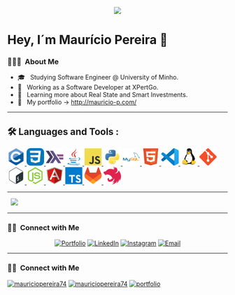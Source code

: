 <p align="center">
  <img src="https://github.com/thompsonemerson/thompsonemerson/raw/master/cover-thompson.png" height="200"/>
</p>
<h1>
  Hey, I´m Maurício Pereira 👋
</h1>

<h3> 👨🏻‍💻 &nbsp;About Me </h3>

* 🎓 &nbsp; Studying Software Engineer @ University of Minho.
* 💼 &nbsp; Working as a Software Developer at XPertGo.
* 🌱 &nbsp; Learning more about Real State and Smart Investments.
* 📖 &nbsp; My portfolio -> http://mauricio-p.com/
<!--
* :mailbox: How to reach me: <a href="mailto:mauriciovianense@hotmail.com">
  <img src="https://img.shields.io/badge/Microsoft_Outlook-0078D4?style=for-the-      badge&logo=microsoft-outlook&logoColor=white"></a> 
-->

---

## :hammer_and_wrench: Languages and Tools : 
<a href="https://www.cprogramming.com/" target="_blank" rel="noreferrer"> 
  <img src="https://github.com/devicons/devicon/blob/master/icons/c/c-original.svg" alt="C" width="40" height="40"/> </a>
<a href="https://www.w3schools.com/css/" target="_blank" rel="noreferrer"> 
  <img src="https://github.com/tandpfun/skill-icons/blob/main/icons/CSS.svg" alt="CSS" width="40" height="40"/> </a>
<a href="https://www.haskell.org/" target="_blank" rel="noreferrer"> 
  <img src="https://github.com/devicons/devicon/blob/master/icons/haskell/haskell-original.svg" alt="Haskell" width="40" height="40"> </a>
<a href="https://www.java.com/pt-BR/" target="_blank" rel="noreferrer"> 
  <img src="https://github.com/devicons/devicon/blob/master/icons/java/java-original.svg" alt="Java" width="40" height="40"/> </a>
<a href="https://www.javascript.com/" target="_blank" rel="noreferrer"> 
  <img src="https://github.com/devicons/devicon/blob/master/icons/javascript/javascript-original.svg" alt="JavaScript" width="40" height="40"/> </a>
<a href="https://www.python.org/" target="_blank" rel="noreferrer"> 
  <img src="https://github.com/devicons/devicon/blob/master/icons/python/python-original.svg" alt="Python" width="40" height="40"/> </a>
<a href="https://www.mysql.com/" target="_blank" rel="noreferrer"> 
  <img src="https://github.com/devicons/devicon/blob/master/icons/mysql/mysql-original-wordmark.svg" alt="MySQL" width="40" height="40"/> </a>
<a href="https://html.spec.whatwg.org/" target="_blank" rel="noreferrer"> 
  <img src="https://github.com/devicons/devicon/blob/master/icons/html5/html5-original.svg" alt="HTML5" width="40" height="40"/> </a>
<a href="https://code.visualstudio.com/" target="_blank" rel="noreferrer"> 
  <img src="https://github.com/devicons/devicon/blob/master/icons/vscode/vscode-original.svg" alt="VScode" width="40" height="40"/> </a>
<a href="https://www.linux.org/" target="_blank" rel="noreferrer"> 
  <img src="https://github.com/devicons/devicon/blob/master/icons/linux/linux-original.svg" alt="Linux" width="40" height="40"/> </a>
<a href="https://git-scm.com/" target="_blank" rel="noreferrer"> 
  <img src="https://github.com/devicons/devicon/blob/master/icons/git/git-original.svg" alt="Git" width="40" height="40"/> </a>
<a href="https://www.gnu.org/software/bash/" target="_blank" rel="noreferrer"> 
  <img src="https://github.com/devicons/devicon/blob/master/icons/bash/bash-original.svg" alt="Bash" width="40" height="40"/> </a>
<a href="https://nodejs.org/en/" target="_blank" rel="noreferrer"> 
  <img src="https://github.com/devicons/devicon/blob/master/icons/nodejs/nodejs-original.svg" alt="Node.js" width="40" height="40"/> </a>
<a href="https://angular.io/" target="_blank" rel="noreferrer">
   <img src="https://github.com/devicons/devicon/blob/master/icons/angularjs/angularjs-original.svg" alt="Angular" width="40" height="40"/> </a>
<a href="https://www.typescriptlang.org/" target="_blank" rel="noreferrer">
   <img src="https://github.com/devicons/devicon/blob/master/icons/typescript/typescript-original.svg" alt="TypeScript" width="40" height="40"/> </a>
<a href="https://about.gitlab.com/" target="_blank" rel="noreferrer">
   <img src="https://github.com/devicons/devicon/blob/master/icons/gitlab/gitlab-original.svg" alt="GitLab" width="40" height="40"/> </a>
<a href="https://nestjs.com/" target="_blank" rel="noreferrer">
   <img src="https://github.com/devicons/devicon/blob/master/icons/nestjs/nestjs-plain.svg" alt="NestJS" width="40" height="40"/> </a>
</div>

---

<div class='container'>
<!-- <img style="height: auto; width: 55%;" class="img" src="https://github-readme-stats.vercel.app/api?username=mauriciopereira74&show_icons=true&theme=dark" />
&nbsp;
-->
&nbsp;
<img style="height: auto; width: 40%;" class="img" src="https://github-readme-stats.vercel.app/api/top-langs/?username=mauriciopereira74&theme=dark&langs_count=8&layout=compact" /></div>
</div>

---

<h3> 🤝🏻 &nbsp;Connect with Me </h3>

<p align="center">
<a href="http://mauricio-p.com/"><img alt="Portfolio" src="https://img.shields.io/badge/Website-www.mauricio--p.com-blue?style=flat-square&logo=google-chrome"></a>
<a href="https://www.linkedin.com/in/mauriciopereira74/"><img alt="LinkedIn" src="https://img.shields.io/badge/LinkedIn-Maurício%20Pereira-blue?style=flat-square&logo=linkedin"></a>
<a href="https://www.instagram.com/mauriciopereira74/"><img alt="Instagram" src="https://img.shields.io/badge/Instagram-mauriciopereira74-blue?style=flat-square&logo=instagram"></a>
<a href="mailto:mauriciovianense@hotmail.com"><img alt="Email" src="https://img.shields.io/badge/Email-mauriciovianense@hotmail.com-blue?style=flat-square&logo=gmail"></a>
</p>


---


<h3> 🤝🏻 &nbsp;Connect with Me </h3>
<p align="left">
  <a href="https://www.linkedin.com/in/mauriciopereira74/" target="blank"><img align="center"
      src="https://raw.githubusercontent.com/rahuldkjain/github-profile-readme-generator/master/src/images/icons/Social/linked-in-alt.svg"
      alt="mauriciopereira74" height="30" width="40" /></a>
  <a href="https://www.instagram.com/mauriciopereira74/" target="blank"><img align="center"
      src="https://raw.githubusercontent.com/rahuldkjain/github-profile-readme-generator/master/src/images/icons/Social/instagram.svg"
      alt="mauriciopereira74" height="30" width="40" /></a>
 <a href="http://mauricio-p.com/" target="blank"><img align="center"
      src="https://cdn.iconscout.com/icon/free/png-256/web-earth-online-market-planet-search-secure-1-9563.png"
      alt="portfolio" /></a>
</p>